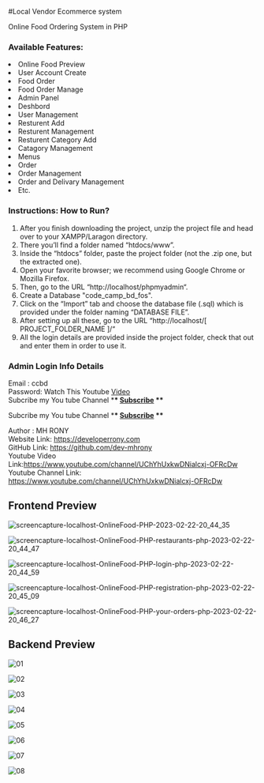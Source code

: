 #Local Vendor Ecommerce system

Online Food Ordering System in PHP

### Available Features:

<li> Online Food Preview
<li> User Account Create
<li> Food Order 
<li> Food Order Manage
<li> Admin Panel
<li> Deshbord
<li> User Management
<li> Resturent Add
<li> Resturent Management
<li> Resturent Category Add
<li> Catagory Management
<li> Menus
<li> Order
<li> Order Management
<li> Order and Delivary Management
<li> Etc.

### Instructions: How to Run?

1.  After you finish downloading the project, unzip the project file and head over to your XAMPP/Laragon directory. <br/>
2.  There you’ll find a folder named “htdocs/www”. <br/>
3.  Inside the “htdocs” folder, paste the project folder (not the .zip one, but the extracted one). <br/>
4.  Open your favorite browser; we recommend using Google Chrome or Mozilla Firefox. <br/>
5.  Then, go to the URL “http://localhost/phpmyadmin“. <br/>
6.  Create a Database "code_camp_bd_fos". <br/>
7.  Click on the “Import” tab and choose the database file (.sql) which is provided under the folder naming “DATABASE FILE”. <br/>
8.  After setting up all these, go to the URL “http://localhost/[ PROJECT_FOLDER_NAME ]/“ <br/>
9.  All the login details are provided inside the project folder, check that out and enter them in order to use it. <br/>

### Admin Login Info Details

Email : ccbd <br/> Password: Watch This Youtube <a href = "https://www.youtube.com/watch?v=cQNX1PgWqL4&lc=UgxOVgDFfPgSoNiGlzJ4AaABAg" target="_blank"> Video </a> <br/> Subcribe my You tube Channel \***\* <a href="https://www.youtube.com/channel/UChYhUxkwDNialcxj-OFRcDw" target="_blank">Subscribe</a> \*\***

Subcribe my You tube Channel \***\* <a href="https://www.youtube.com/channel/UChYhUxkwDNialcxj-OFRcDw" target="_blank">Subscribe</a> \*\***

Author : MH RONY <br/> Website Link: https://developerrony.com <br /> GitHub Link: https://github.com/dev-mhrony <br /> Youtube Video Link:https://www.youtube.com/channel/UChYhUxkwDNialcxj-OFRcDw <br /> Youtube Channel Link: https://www.youtube.com/channel/UChYhUxkwDNialcxj-OFRcDw

## Frontend Preview

![screencapture-localhost-OnlineFood-PHP-2023-02-22-20_44_35](https://user-images.githubusercontent.com/78216965/220661697-31902983-6bcc-4804-864c-37bca11a9cb1.png)

![screencapture-localhost-OnlineFood-PHP-restaurants-php-2023-02-22-20_44_47](https://user-images.githubusercontent.com/78216965/220664145-7817eed5-e56a-464a-b3aa-c81e837dd943.png)

![screencapture-localhost-OnlineFood-PHP-login-php-2023-02-22-20_44_59](https://user-images.githubusercontent.com/78216965/220664347-8cbb77a8-8c64-4b4d-9f86-909286401a9e.png)

![screencapture-localhost-OnlineFood-PHP-registration-php-2023-02-22-20_45_09](https://user-images.githubusercontent.com/78216965/220664419-cc79fae6-e834-426f-9950-93cd3ec77a26.png)

![screencapture-localhost-OnlineFood-PHP-your-orders-php-2023-02-22-20_46_27](https://user-images.githubusercontent.com/78216965/220664502-693d905d-928e-4867-ac70-587f424c5d85.png)

## Backend Preview

![01](https://user-images.githubusercontent.com/78216965/220664885-02d9d951-6249-4fdf-bf14-4c9c6c060725.png)

![02](https://user-images.githubusercontent.com/78216965/220664929-6fcaee2a-a3ad-44cd-8e23-0fd7dd66a990.png)

![03](https://user-images.githubusercontent.com/78216965/220664963-41a8fd30-b6b9-4bb6-8849-51a4983d6c35.png)

![04](https://user-images.githubusercontent.com/78216965/220665094-cf456075-395b-4f1c-97f9-19435e6820bb.png)

![05](https://user-images.githubusercontent.com/78216965/220665181-3d522f74-7b54-4953-9149-5fe0168fc321.png)

![06](https://user-images.githubusercontent.com/78216965/220665234-0156a808-4dc7-47b2-b48e-499ea64912d3.png)

![07](https://user-images.githubusercontent.com/78216965/220665318-818c7bff-ad34-4d6f-95ce-36eb34565047.png)

![08](https://user-images.githubusercontent.com/78216965/220665496-113b0bc2-009d-41a7-a70c-46e4fefc2682.png)
